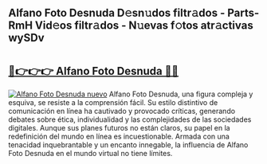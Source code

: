 ## Alfano Foto Desnuda D𝚎sn𝚞dos filtr𝚊dos - Parts-RmH Vid𝚎os filtr𝚊dos - N𝚞evas f𝚘tos atr𝚊ctivas wySDv

# <h2><a href="http://mb4yw6k.tromn.icu/?c=Alfano+Foto+Desnuda">🔗👉👉👉 Alfano Foto Desnuda 🔗🔗</a></h2>

[![Alfano Foto Desnuda nuevo](https://i.imgur.com/pEAQMta.gif)](http://mb4yw6k.tromn.icu/?c=Alfano+Foto+Desnuda)
Alfano Foto Desnuda, una figura compleja y esquiva, se resiste a la comprensión fácil. Su estilo distintivo de comunicación en línea ha cautivado y provocado críticas, generando debates sobre ética, individualidad y las complejidades de las sociedades digitales. Aunque sus planes futuros no están claros, su papel en la redefinición del mundo en línea es incuestionable. Armada con una tenacidad inquebrantable y un encanto innegable, la influencia de Alfano Foto Desnuda en el mundo virtual no tiene límites.
